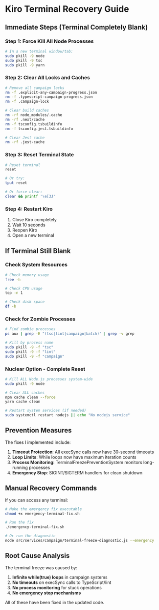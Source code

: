 # Kiro Terminal Recovery Guide

## Immediate Steps (Terminal Completely Blank)

### Step 1: Force Kill All Node Processes

```bash
# In a new terminal window/tab:
sudo pkill -9 node
sudo pkill -9 tsc
sudo pkill -9 yarn
```

### Step 2: Clear All Locks and Caches

```bash
# Remove all campaign locks
rm -f .explicit-any-campaign-progress.json
rm -f .typescript-campaign-progress.json
rm -f .campaign-lock

# Clear build caches
rm -rf node_modules/.cache
rm -rf .next/cache
rm -f tsconfig.tsbuildinfo
rm -f tsconfig.jest.tsbuildinfo

# Clear Jest cache
rm -rf .jest-cache
```

### Step 3: Reset Terminal State

```bash
# Reset terminal
reset

# Or try:
tput reset

# Or force clear:
clear && printf '\e[3J'
```

### Step 4: Restart Kiro

1. Close Kiro completely
2. Wait 10 seconds
3. Reopen Kiro
4. Open a new terminal

## If Terminal Still Blank

### Check System Resources

```bash
# Check memory usage
free -h

# Check CPU usage
top -n 1

# Check disk space
df -h
```

### Check for Zombie Processes

```bash
# Find zombie processes
ps aux | grep -E "(tsc|lint|campaign|batch)" | grep -v grep

# Kill by process name
sudo pkill -9 -f "tsc"
sudo pkill -9 -f "lint"
sudo pkill -9 -f "campaign"
```

### Nuclear Option - Complete Reset

```bash
# Kill ALL Node.js processes system-wide
sudo pkill -9 node

# Clear ALL caches
npm cache clean --force
yarn cache clean

# Restart system services (if needed)
sudo systemctl restart nodejs || echo "No nodejs service"
```

## Prevention Measures

The fixes I implemented include:

1. **Timeout Protection**: All execSync calls now have 30-second timeouts
2. **Loop Limits**: While loops now have maximum iteration counts
3. **Process Monitoring**: TerminalFreezePreventionSystem monitors long-running
   processes
4. **Emergency Stop**: SIGINT/SIGTERM handlers for clean shutdown

## Manual Recovery Commands

If you can access any terminal:

```bash
# Make the emergency fix executable
chmod +x emergency-terminal-fix.sh

# Run the fix
./emergency-terminal-fix.sh

# Or run the diagnostic
node src/services/campaign/terminal-freeze-diagnostic.js --emergency
```

## Root Cause Analysis

The terminal freeze was caused by:

1. **Infinite while(true) loops** in campaign systems
2. **No timeouts** on execSync calls to TypeScript/lint
3. **No process monitoring** for stuck operations
4. **No emergency stop mechanisms**

All of these have been fixed in the updated code.
